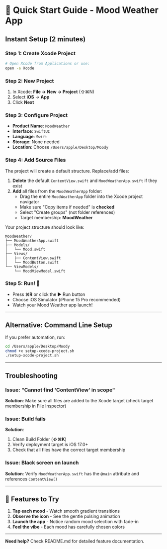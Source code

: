 # 🚀 Quick Start Guide - Mood Weather App

## Instant Setup (2 minutes)

### Step 1: Create Xcode Project
```bash
# Open Xcode from Applications or use:
open -a Xcode
```

### Step 2: New Project
1. In Xcode: **File → New → Project** (⇧⌘N)
2. Select **iOS** → **App**
3. Click **Next**

### Step 3: Configure Project
- **Product Name**: `MoodWeather`
- **Interface**: `SwiftUI`
- **Language**: `Swift`
- **Storage**: None needed
- **Location**: Choose `/Users/apple/Desktop/Moody`

### Step 4: Add Source Files

The project will create a default structure. Replace/add files:

1. **Delete** the default `ContentView.swift` and `MoodWeatherApp.swift` if they exist
2. **Add** all files from the `MoodWeatherApp` folder:
   - Drag the entire `MoodWeatherApp` folder into the Xcode project navigator
   - Make sure "Copy items if needed" is **checked**
   - Select "Create groups" (not folder references)
   - Target membership: **MoodWeather**

Your project structure should look like:
```
MoodWeather/
├── MoodWeatherApp.swift
├── Models/
│   └── Mood.swift
├── Views/
│   ├── ContentView.swift
│   └── MoodButton.swift
└── ViewModels/
    └── MoodViewModel.swift
```

### Step 5: Run! 🎉
- Press **⌘R** or click the ▶️ Run button
- Choose iOS Simulator (iPhone 15 Pro recommended)
- Watch your Mood Weather app launch!

---

## Alternative: Command Line Setup

If you prefer automation, run:
```bash
cd /Users/apple/Desktop/Moody
chmod +x setup-xcode-project.sh
./setup-xcode-project.sh
```

---

## Troubleshooting

### Issue: "Cannot find 'ContentView' in scope"
**Solution**: Make sure all files are added to the Xcode target (check target membership in File Inspector)

### Issue: Build fails
**Solution**: 
1. Clean Build Folder (**⇧⌘K**)
2. Verify deployment target is iOS 17.0+
3. Check that all files have the correct target membership

### Issue: Black screen on launch
**Solution**: Verify `MoodWeatherApp.swift` has the `@main` attribute and references `ContentView()`

---

## 🎨 Features to Try

1. **Tap each mood** - Watch smooth gradient transitions
2. **Observe the icon** - See the gentle pulsing animation  
3. **Launch the app** - Notice random mood selection with fade-in
4. **Feel the vibe** - Each mood has carefully chosen colors

---

**Need help?** Check README.md for detailed feature documentation.
